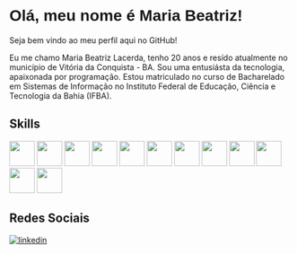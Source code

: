 <h1 style="font-family:Arial,sans-serif;">Olá, meu nome é Maria Beatriz!</h1>
<p>Seja bem vindo ao meu perfil aqui no GitHub!</p>
<p>Eu me chamo Maria Beatriz Lacerda, tenho 20 anos e resído atualmente no município de Vitória da Conquista - BA. Sou uma entusiásta da tecnologia, apaixonada por  programação. Estou matriculado no curso de Bacharelado em Sistemas de Informação no Instituto Federal de Educação, Ciência e Tecnologia da Bahia (IFBA).</p>
<h2>Skills</h2>
<div>
<img height="45px" src= "https://icongr.am/devicon/csharp-original.svg?size=128&color=currentColor"/>
<img height="45px" src= "https://icongr.am/devicon/css3-original.svg?size=128&color=currentColor"/>
<img height="45px" src= "https://icongr.am/devicon/git-original.svg?size=128&color=currentColor"/>
<img height="45px" src= "https://icongr.am/devicon/gimp-original.svg?size=128&color=currentColor"/>
<img height="45px" src= "https://icongr.am/devicon/gitlab-original.svg?size=128&color=currentColor"/>
<img height="45px" src= "https://icongr.am/devicon/github-original.svg?size=128&color=currentColor"/>
<img height="45px" src= "https://icongr.am/devicon/html5-original.svg?size=128&color=currentColor"/>
<img height="45px" src= "https://icongr.am/devicon/java-original.svg?size=128&color=currentColor"/>
<img height="45px" src= "https://icongr.am/devicon/javascript-original.svg?size=128&color=currentColor"/>
<img height="45px" src= "https://icongr.am/devicon/nodejs-original.svg?size=128&color=currentColor"/>
<img height="45px" src= "https://icongr.am/devicon/python-original.svg?size=128&color=currentColor"/>
<img height="45px" src= "https://icongr.am/devicon/vuejs-original.svg?size=128&color=currentColor"/>
                  
</div>
<h2>Redes Sociais</h2>
<div>
<a href="https://www.linkedin.com/in/maria-beatriz-lacerda-052115212/">
  <img src="https://img.shields.io/badge/LinkedIn-0077B5?style=for-the-badge&logo=linkedin&logoColor=white" alt="linkedin" />
</a>
</div>



